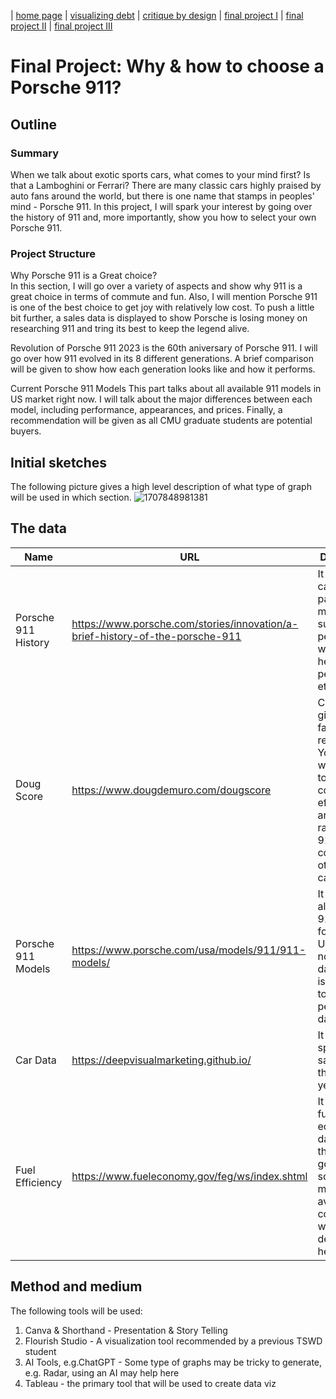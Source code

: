 | [home page](https://yzjdxfc1.github.io/telling-stories-with-data-portfolio) | [visualizing debt](dataviz2.md) | [critique by design](critique-by-design.md) | [final project I](final-project-part-one.md) | [final project II](final-project-part-two.md) | [final project III](final-project-part-three.md)

# Final Project: Why & how to choose a Porsche 911?
## Outline
### Summary
When we talk about exotic sports cars, what comes to your mind first? Is that a Lamboghini or Ferrari? There are many classic cars highly praised by auto fans around the world, but there is one name that stamps in peoples' mind - Porsche 911. In this project, I will spark your interest by going over the history of 911 and, more importantly, show you how to select your own Porsche 911.  

### Project Structure
Why Porsche 911 is a Great choice?   
In this section, I will go over a variety of aspects and show why 911 is a great choice in terms of commute and fun. Also, I will mention Porsche 911 is one of the best choice to get joy with relatively low cost. To push a little bit further, a sales data is displayed to show Porsche is losing money on researching 911 and tring its best to keep the legend alive.

Revolution of Porsche 911
2023 is the 60th aniversary of Porsche 911. I will go over how 911 evolved in its 8 different generations. A brief comparison will be given to show how each generation looks like and how it performs. 

Current Porsche 911 Models
This part talks about all available 911 models in US market right now. I will talk about the major differences between each model, including performance, appearances, and prices. Finally, a recommendation will be given as all CMU graduate students are potential buyers. 

## Initial sketches
The following picture gives a high level description of what type of graph will be used in which section. 
![1707848981381](https://github.com/yzjdxfc1/telling-stories-with-data-portfolio/assets/143653487/04d85c02-533d-4f92-856a-e08288f7a1da)

## The data
| Name | URL | Description |
|------|-----|-------------|
|Porsche 911 History      |  https://www.porsche.com/stories/innovation/a-brief-history-of-the-porsche-911   | It contains car specs of past 911 models, such as time periods, weight, height, performance etc.     |
|Doug Score      | https://www.dougdemuro.com/dougscore    | Car scores given by a famous car-review Youtuber; I will use this to show cost-value efficiency and overall rating of 911 compared to other exotic cars            |
|Porsche 911 Models      |https://www.porsche.com/usa/models/911/911-models/     |    It contains all Porsche 911 models for sale in USA right now; manual data parsing is required to collect performance data       |
|Car Data | https://deepvisualmarketing.github.io/| It has car specs and sales data in the past 30 years |
|Fuel Efficiency| https://www.fueleconomy.gov/feg/ws/index.shtml| It contains fuel economy data from the government; some metrics like average fuel consumption will be derived from here| 

## Method and medium
The following tools will be used:
1. Canva & Shorthand - Presentation & Story Telling
3. Flourish Studio - A visualization tool recommended by a previous TSWD student
4. AI Tools, e.g.ChatGPT - Some type of graphs may be tricky to generate, e.g. Radar, using an AI may help here
5. Tableau - the primary tool that will be used to create data viz
